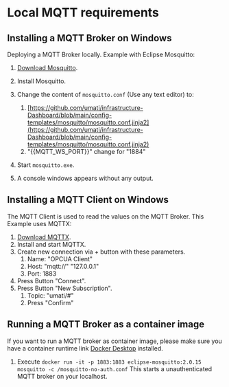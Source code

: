 # Local MQTT requirements

## Installing a MQTT Broker on Windows

Deploying a MQTT Broker locally. Example with Eclipse Mosquitto:

1. [Download Mosquitto](https://mosquitto.org/download/).
2. Install Mosquitto.
3. Change the content of `mosquitto.conf` (Use any text editor) to:

    1. [https://github.com/umati/infrastructure-Dashboard/blob/main/config-templates/mosquitto/mosquitto.conf.jinja2](https://github.com/umati/infrastructure-Dashboard/blob/main/config-templates/mosquitto/mosquitto.conf.jinja2)
    2. "{{MQTT_WS_PORT}}" change for "1884"

4. Start `mosquitto.exe`.

5. A console windows appears without any output.

## Installing a MQTT Client on Windows

The MQTT Client is used to read the values on the MQTT Broker. This Example uses MQTTX:

1. [Download MQTTX](https://mqttx.app/).
2. Install and start MQTTX.
3. Create new connection via + button with these parameters.
    1. Name: "OPCUA Client"
    2. Host: "mqtt://" "127.0.0.1"
    3. Port: 1883
4. Press Button "Connect".
5. Press Button "New Subscription".
    1. Topic: "umati/#"
    2. Press "Confirm"

## Running a MQTT Broker as a container image

If you want to run a MQTT broker as container image, please make sure you have a container runtime link [Docker Desktop](https://www.docker.com/products/docker-desktop/) installed.

1. Execute `docker run -it -p 1883:1883 eclipse-mosquitto:2.0.15 mosquitto -c /mosquitto-no-auth.conf` This starts a unauthenticated MQTT broker on your localhost.